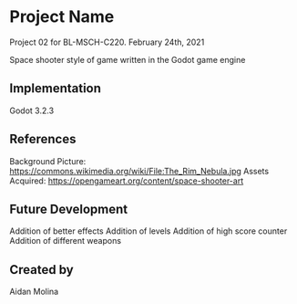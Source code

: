 # Project Name
Project 02 for BL-MSCH-C220. February 24th, 2021

Space shooter style of game written in the Godot game engine

## Implementation
Godot 3.2.3

## References
Background Picture: https://commons.wikimedia.org/wiki/File:The_Rim_Nebula.jpg
Assets Acquired: https://opengameart.org/content/space-shooter-art

## Future Development
Addition of better effects
Addition of levels
Addition of high score counter
Addition of different weapons

## Created by
Aidan Molina
